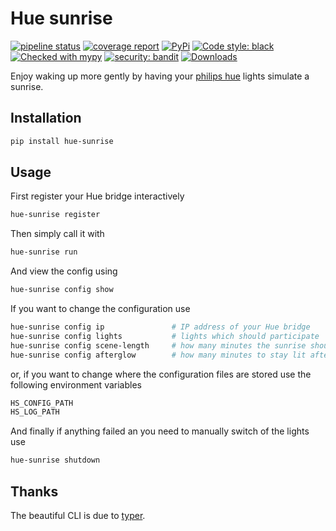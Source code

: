 # Hue sunrise

[![pipeline status](https://gitlab.com/marvin.vanaalst/hue-sunrise/badges/main/pipeline.svg)](https://gitlab.com/marvin.vanaalst/hue-sunrise/-/commits/main)
[![coverage report](https://gitlab.com/marvin.vanaalst/hue-sunrise/badges/main/coverage.svg)](https://gitlab.com/marvin.vanaalst/hue-sunrise/-/commits/main)
[![PyPi](https://img.shields.io/pypi/v/hue-sunrise)](https://pypi.org/project/hue-sunrise/)
[![Code style: black](https://img.shields.io/badge/code%20style-black-000000.svg)](https://github.com/psf/black)
[![Checked with mypy](http://www.mypy-lang.org/static/mypy_badge.svg)](http://mypy-lang.org/)
[![security: bandit](https://img.shields.io/badge/security-bandit-yellow.svg)](https://github.com/PyCQA/bandit)
[![Downloads](https://pepy.tech/badge/hue-sunrise)](https://pepy.tech/project/hue-sunrise)

Enjoy waking up more gently by having your [philips hue](https://www.philips-hue.com/de-de) lights simulate a sunrise.

## Installation

```bash
pip install hue-sunrise
```

## Usage

First register your Hue bridge interactively

```bash
hue-sunrise register
```

Then simply call it with

```bash
hue-sunrise run
```

And view the config using

```bash
hue-sunrise config show
```

If you want to change the configuration use

```bash
hue-sunrise config ip               # IP address of your Hue bridge
hue-sunrise config lights           # lights which should participate
hue-sunrise config scene-length     # how many minutes the sunrise should take
hue-sunrise config afterglow        # how many minutes to stay lit after the sunrise
```

or, if you want to change where the configuration files are stored use the following environment variables

```bash
HS_CONFIG_PATH
HS_LOG_PATH
```


And finally if anything failed an you need to manually switch of the lights use

```bash
hue-sunrise shutdown
```

## Thanks

The beautiful CLI is due to [typer](https://typer.tiangolo.com/).
